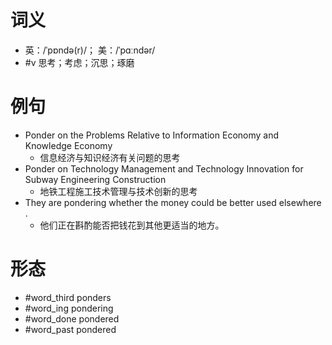 # 词义
- 英：/ˈpɒndə(r)/； 美：/ˈpɑːndər/
- #v 思考；考虑；沉思；琢磨
# 例句
- Ponder on the Problems Relative to Information Economy and Knowledge Economy
	- 信息经济与知识经济有关问题的思考
- Ponder on Technology Management and Technology Innovation for Subway Engineering Construction
	- 地铁工程施工技术管理与技术创新的思考
- They are pondering whether the money could be better used elsewhere .
	- 他们正在斟酌能否把钱花到其他更适当的地方。
# 形态
- #word_third ponders
- #word_ing pondering
- #word_done pondered
- #word_past pondered
